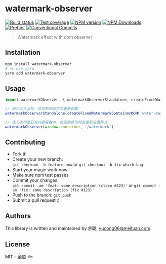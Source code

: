 # watermark-observer

[![Build status](https://img.shields.io/travis/余聪/watermark-observer/master.svg?style=flat-square)](https://travis-ci.org/余聪/watermark-observer)
[![Test coverage](https://img.shields.io/codecov/c/github/余聪/watermark-observer.svg?style=flat-square)](https://codecov.io/github/余聪/watermark-observer?branch=master)
[![NPM version](https://img.shields.io/npm/v/watermark-observer.svg?style=flat-square)](https://www.npmjs.com/package/watermark-observer)
[![NPM Downloads](https://img.shields.io/npm/dm/watermark-observer.svg?style=flat-square&maxAge=43200)](https://www.npmjs.com/package/watermark-observer)
[![Prettier](https://img.shields.io/badge/code_style-prettier-ff69b4.svg?style=flat-square)](https://prettier.io/)
[![Conventional Commits](https://img.shields.io/badge/Conventional%20Commits-1.0.0-yellow.svg?style=flat-square)](https://conventionalcommits.org)

> Watermark effect with dom observer

## Installation

```bash
npm install watermark-observer
# or use yarn
yarn add watermark-observer
```

## Usage

```javascript
import watermarkObserver, { watermarkObserverStandalone, createFixedWatermarkContainerDOM } from 'watermark-observer'

// 独立注入水印，检测到修改将会重新创建
watermarkObserverStandalone(createFixedWatermarkContainerDOM('water-mark-standlone'), require('./image.png').default)

// 注入水印至已有内容容器中，检测到修改将会重新设置样式
watermarkObserver(window.container, '/watermark')
```

## Contributing

- Fork it!
- Create your new branch:  
  `git checkout -b feature-new` or `git checkout -b fix-which-bug`
- Start your magic work now
- Make sure npm test passes
- Commit your changes:  
  `git commit -am 'feat: some description (close #123)'` or `git commit -am 'fix: some description (fix #123)'`
- Push to the branch: `git push`
- Submit a pull request :)

## Authors

This library is written and maintained by 余聪, <a href="mailto:yucong06@meituan.com">yucong06@meituan.com</a>.

## License

MIT - [余聪](https://github.com/余聪) 🐟
